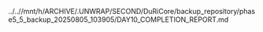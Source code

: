 ../..//mnt/h/ARCHIVE/.UNWRAP/SECOND/DuRiCore/backup_repository/phase5_5_backup_20250805_103905/DAY10_COMPLETION_REPORT.md